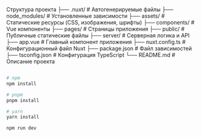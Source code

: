 Структура проекта
├── .nuxt/          # Автогенерируемые файлы
├── node_modules/   # Установленные зависимости
├── assets/         # Статические ресурсы (CSS, изображения, шрифты)
├── components/     # Vue компоненты
├── pages/          # Страницы приложения
├── public/         # Публичные статические файлы
├── server/         # Серверная логика и API
├── app.vue         # Главный компонент приложения
├── nuxt.config.ts  # Конфигурационный файл Nuxt
├── package.json    # Файл зависимостей
├── tsconfig.json   # Конфигурация TypeScript
└── README.md       # Описание проекта

```bash

# npm
npm install

# pnpm
pnpm install

# yarn
yarn install

npm run dev

```
